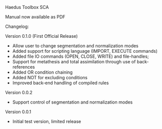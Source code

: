 Haedus Toolbox SCA

Manual now available as PDF

Changelog:

Version 0.1.0 (First Official Release)
* Allow user to change segmentation and normalization modes
* Added support for scripting language (IMPORT, EXECUTE commands)
* Added file IO commands (OPEN, CLOSE, WRITE) and file-handles;
* Support for metathesis and total assimilation through use of back-references
* Added OR condition chaining
* Added NOT for excluding conditions
* Improved back-end handling of compiled rules

Version 0.0.2
* Support control of segmentation and normalization modes

Version 0.0.1
* Initial test version, limited release
